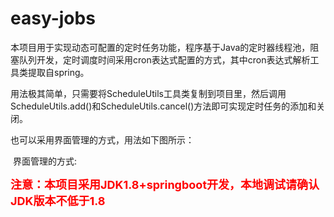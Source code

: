# easy-jobs
<p>
	本项目用于实现动态可配置的定时任务功能，程序基于Java的定时器线程池，阻塞队列开发，定时调度时间采用cron表达式配置的方式，其中cron表达式解析工具类提取自spring。&nbsp;
</p>
<p>
	用法极其简单，只需要将ScheduleUtils工具类复制到项目里，然后调用ScheduleUtils.add()和ScheduleUtils.cancel()方法即可实现定时任务的添加和关闭。
</p>
<p>
	也可以采用界面管理的方式，用法如下图所示：
</p>
<p>
	<img src="https://raw.githubusercontent.com/lixk/dynamic-schedule/master/screenshot/%E7%A8%8B%E5%BA%8F%E7%9B%B4%E6%8E%A5%E8%B0%83%E7%94%A8%E6%96%B9%E5%BC%8F.png" alt="" />
	界面管理的方式:
	<img src="https://raw.githubusercontent.com/lixk/dynamic-schedule/master/screenshot/web%E7%AE%A1%E7%90%86%E7%95%8C%E9%9D%A2.png" alt="" />
	<img src="https://raw.githubusercontent.com/lixk/dynamic-schedule/master/screenshot/%E6%B7%BB%E5%8A%A0%E5%AE%9A%E6%97%B6%E4%BB%BB%E5%8A%A1.png" alt="" />
	<img src="https://raw.githubusercontent.com/lixk/dynamic-schedule/master/screenshot/%E4%BF%AE%E6%94%B9%E5%AE%9A%E6%97%B6%E4%BB%BB%E5%8A%A1.png" alt="" /><br />
</p>

<p>
	<span style="font-size:18px; color:#ff0000"><strong>注意：本项目采用JDK1.8+springboot开发，本地调试请确认JDK版本不低于1.8</strong></span>
</p>
<p>
	<br />
	
</p>
